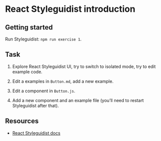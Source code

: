 # React Styleguidist introduction

## Getting started

Run Styleguidist: `npm run exercise 1`.

## Task

1.  Explore React Styleguidist UI, try to switch to isolated mode, try to edit example code.

2.  Edit a examples in `Button.md`, add a new example.

3.  Edit a component in `Button.js`.

4.  Add a new component and an example file (you’ll need to restart Styleguidist after that).

## Resources

* [React Styleguidist docs](https://react-styleguidist.js.org/docs/getting-started.html)
